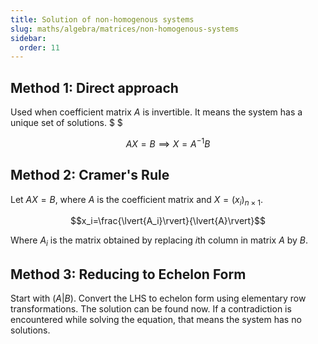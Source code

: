 ```yaml
---
title: Solution of non-homogenous systems
slug: maths/algebra/matrices/non-homogenous-systems
sidebar:
  order: 11
---
```


## Method 1: Direct approach

Used when coefficient matrix $A$ is invertible. It means the system has a unique
set of solutions. $ $

```math
AX=B
\implies
X=A^{-1}B
```

## Method 2: Cramer's Rule

Let $AX=B$, where $A$ is the coefficient matrix and $X=(x_i)_{n\times 1}$.

```math
x_i=\frac{\lvert{A_i}\rvert}{\lvert{A}\rvert}
```

Where $A_i$ is the matrix obtained by replacing $i$th column in matrix $A$ by
$B$.

## Method 3: Reducing to Echelon Form

Start with $(A|B)$. Convert the $\text{LHS}$ to echelon form using elementary
row transformations. The solution can be found now. If a contradiction is
encountered while solving the equation, that means the system has no solutions.
